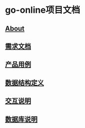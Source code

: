 # go-online项目文档

## [About](00_About.md)

## [需求文档](05_需求文档.md)

## [产品用例](01_用例文档.md)

## [数据结构定义](02_数据结构定义文档.md)

## [交互说明](03_交互说明文档.md)

## [数据库说明](06_数据库设计文档.md)